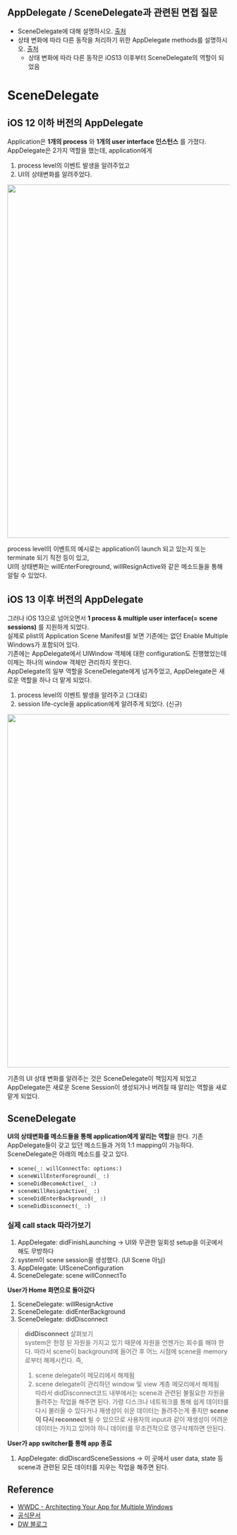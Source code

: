 
## AppDelegate / SceneDelegate과 관련된 면접 질문

* SceneDelegate에 대해 설명하시오. [출처](https://github.com/JeaSungLEE/iOSInterviewquestions#ios)
* 상태 변화에 따라 다른 동작을 처리하기 위한 AppDelegate methods를 설명하시오. [출처](https://github.com/JeaSungLEE/iOSInterviewquestions#ios)
  * 상태 변화에 따라 다른 동작은 iOS13 이후부터 SceneDelegate의 역할이 되었음

# SceneDelegate

## iOS 12 이하 버전의 AppDelegate

Application은 **1개의 process** 와 **1개의 user interface 인스턴스** 를 가졌다. <br>
AppDelegate은 2가지 역할을 했는데, application에게

1. process level의 이벤트 발생을 알려주었고
2. UI의 상태변화를 알려주었다.

<img width = 800, src = "https://i.imgur.com/sUu5zrc.png">

process level의 이벤트의 예시로는 application이 launch 되고 있는지 또는 terminate 되기 직전 등이 있고, <br>
UI의 상태변화는 willEnterForeground, willResignActive와 같은 메소드들을 통해 알릴 수 있었다.

## iOS 13 이후 버전의 AppDelegate

그러나 iOS 13으로 넘어오면서 **1 process & multiple user interface(= scene sessions)** 를 지원하게 되었다. <br>
실제로 plist의 Application Scene Manifest를 보면 기존에는 없던 Enable Multiple Windows가 포함되어 있다.<br>
기존에는 AppDelegate에서 UIWindow 객체에 대한 configuration도 진행했었는데 이제는 하나의 window 객체만 관리하지 못한다.<br>
AppDelegate의 일부 역할을 SceneDelegate에게 넘겨주었고, AppDelegate은 새로운 역할을 하나 더 맡게 되었다.

1. process level의 이벤트 발생을 알려주고 (그대로)
2. session life-cycle을 application에게 알려주게 되었다. (신규)

<img width = 800, src = "https://i.imgur.com/rytWU1q.png">

기존의 UI 상태 변화를 알려주는 것은 SceneDelegate이 책임지게 되었고 AppDelegate은 새로운 Scene Session이 생성되거나 버려질 때 알리는 역할을 새로 맡게 되었다.

## SceneDelegate

**UI의 상태변화를 메소드들을 통해 application에게 알리는 역할**을 한다. 기존 AppDelegate들이 갖고 있던 메소드들과 거의 1:1 mapping이 가능하다.<br>
SceneDelegate은 아래의 메소드를 갖고 있다.
* ```scene(_: willConnectTo: options:)```
* ```sceneWillEnterForeground(_ :)```
* ```sceneDidBecomeActive(_ :)```
* ```sceneWillResignActive(_ :)```
* ```sceneDidEnterBackground(_ :)```
* ```sceneDidDisconnect(_ :)``` 

### 실제 call stack 따라가보기

1. AppDelegate: didFinishLaunching → UI와 무관한 일회성 setup을 이곳에서 해도 무방하다
2. system이 scene session을 생성했다. (UI Scene 아님)
3. AppDelegate: UISceneConfiguration
4. SceneDelegate: scene willConnectTo

**User가 Home 화면으로 돌아갔다** <br>

1. SceneDelegate: willResignActive
2. SceneDelegate: didEnterBackground
3. SceneDelegate: didDisconnect

> **didDisconnect** 살펴보기 <br>
> system은 한정 된 자원을 가지고 있기 때문에 자원을 언젠가는 회수를 해야 한다. 따라서 scene이 background에 들어간 후 어느 시점에 scene을 memory로부터 해제시킨다. 즉, <br>
> 1. scene delegate이 메모리에서 해제됨<br>
> 2. scene delegate이 관리하던 window 및 view 계층 메모리에서 해제됨<br>
> 따라서 didDisconnect코드 내부에서는 scene과 관련된 불필요한 자원을 돌려주는 작업을 해주면 된다. 가령 디스크나 네트워크를 통해 쉽게 데이터를 다시 불러올 수 있다거나
재생성이 쉬운 데이터는 돌려주는게 좋지만 **scene이 다시 reconnect** 될 수 있으므로 사용자의 input과 같이 재생성이 어려운 데이터는 가지고 있어야 하니 데이터를 무조건적으로 영구삭제하면 안된다.

**User가 app switcher틑 통해 app 종료**

1. AppDelegate: didDiscardSceneSessions → 이 곳에서 user data, state 등 scene과 관련된 모든 데이터를 지우는 작업을 해주면 된다.

## Reference

* [WWDC - Architecting Your App for Multiple Windows](https://developer.apple.com/videos/play/wwdc2019/258/)
* [공식문서](https://developer.apple.com/documentation/uikit/uiapplicationdelegate)
* [DW 블로그](https://www.donnywals.com/understanding-the-ios-13-scene-delegate/)
